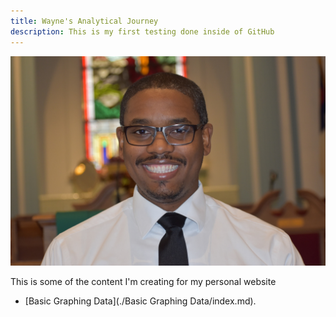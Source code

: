 ```yaml
---
title: Wayne's Analytical Journey
description: This is my first testing done inside of GitHub
---
```


![My Picture](/Pictures/MelvinWayneAbraham_2020.jpg)

This is some of the content I'm creating for my personal website
- [Basic Graphing Data](./Basic Graphing Data/index.md).

